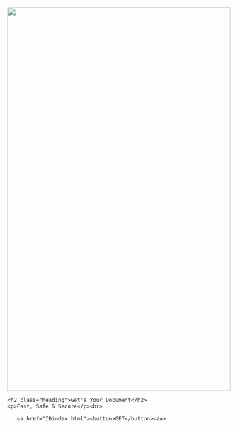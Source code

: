 <html lang="en">
<head>
    <meta charset="UTF-8">
    <title>WELCOME | IDocument</title>
    <style>
        img {
            margin-top:15vw;
            height: 90vw;
            width: 100%;
        }
        .heading {
            margin: 15vw 7vw;
            font-size:15vw;
            font-family:fantasy;
        }
        p {
            margin: -12vw 7.5vw;
            font-size:3.5vw;
            color:gray;
        }
        button {
            height: 12vw;
            width: 85vw;
            margin-top:25vw;
            margin-left:5vw;
            margin-bottom:10vw;
            border-radius: 5vw;
            font-size:7vw;
            color:white;
            border:0;
            background: orange;
            font-family: 'Courier New', monospace;
        }
        a {
            text-decoration:none;
            color:white;
        }
    </style>
</head>
<body>
    <img src="https://encrypted-tbn0.gstatic.com/images?q=tbn:ANd9GcR0Ay9rHuLoXKzVHp0TFw1uoI9TPj5paDxdMg&usqp=CAU">
    
    <h2 class="heading">Get's Your Document</h2>
    <p>Fast, Safe & Secure</p><br>
    
       <a href="IDindex.html"><button>GET</button></a>
       
       
</body>
</html>
